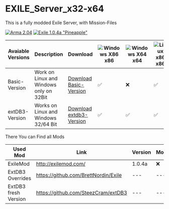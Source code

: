 # EXILE_Server_x32-x64

This is a fully modded Exile Server, with Mission-Files


[![Arma 2.04](https://img.shields.io/badge/Arma-2.04-blue.svg)](https://dev.arma3.com/post/spotrep-00089) [![Exile 1.0.4a "Pineapple"](https://img.shields.io/badge/Exile-1.0.4a%20"Lemon"-yellow.svg)](http://www.exilemod.com/topic/25026-104-pineapple/) 

Avaiable Versions | Description  |  Download  |  ![Windows X86](https://cdn.tsicons.com/icons/e6AKVo9PnnKJww.png) x86  |  ![Windows X64](https://cdn.tsicons.com/icons/e6AKVo9PnnKJww.png) x64  |  ![Linux x86](https://cdn.tsicons.com/icons/aD7We2DA283b3.png) x86  |  ![Linux x64](https://cdn.tsicons.com/icons/aD7We2DA283b3.png) x64
--- | ---  |  ---  |  ---  |  ---  |  ---  |  ---
Basic-Version | Work on Linux and Windows only on 32Bit | [Download Basic-Version](https://github.com/HellBz/EXILE_Server_x32-x64/archive/refs/tags/basic_1_0_4_a.zip)  |  ✅  |  ❌  |  ✅  |  ❌
extDB3-Version | Works on Linux and Windows 32/64 Bit | [Download extdb3-Version](https://github.com/HellBz/EXILE_Server_x32-x64/archive/refs/tags/extdb3_1_0_4_a.zip)  |  ✅  |  ✅  |  ✅  |  ✅








There You can Find all Mods

Used Mod | Link | Version | Modified
--- | --- | --- | ---
ExileMod | http://exilemod.com/ | 1.0.4a | ❌
ExtDB3 Overrides | https://github.com/BrettNordin/Exile | --- | ---
ExtDB3 fresh Version | https://github.com/SteezCram/extDB3 | --- | ---

